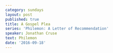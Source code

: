 ```yaml
---
category: sundays
layout: post
published: true
title: A Gospel Plea
series: 'Philemon: A Letter of Recommendation'
speaker: Jonathan Cruse
text: Philemon
date: '2016-09-18'
---
```


